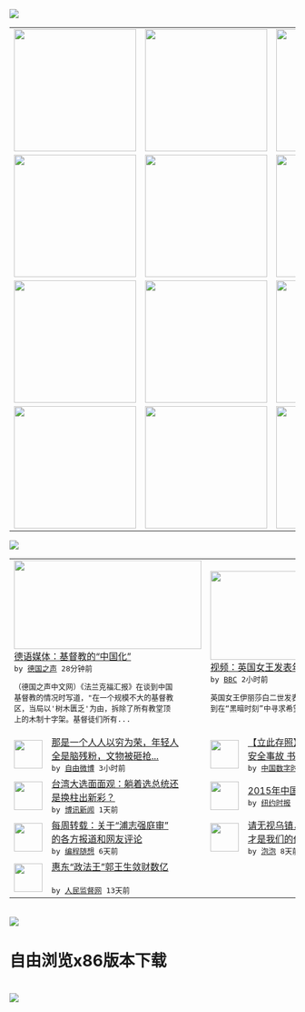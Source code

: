 

<a href="https://github.com/greatfire/z/raw/master/FreeBrowser.apk"><img src="https://raw.githubusercontent.com/greatfire/wiki/master/x/header.png" /></a><table><tr><td width="262" align="center" valign="center"><a href="https://github.com/greatfire/wiki/wiki/nyt" title="纽约时报中文网 国际纵览"><img src="https://raw.githubusercontent.com/greatfire/wiki/master/x/nyt_flag.png" width="215"/></a></td><td width="262" align="center" valign="center"><a href="https://github.com/greatfire/wiki/wiki/dw" title=""><img src="https://raw.githubusercontent.com/greatfire/wiki/master/x/dw_flag.png" width="215"/></a></td><td width="262" align="center" valign="center"><a href="https://github.com/greatfire/wiki/wiki/rmjd" title=""><img src="https://raw.githubusercontent.com/greatfire/wiki/master/x/rmjd_flag.png" width="215"/></a></td></tr><tr><td width="262" align="center" valign="center"><a href="https://github.com/paopaonetizen/website" title="泡泡 - 未经审查的互联网信息"><img src="https://raw.githubusercontent.com/greatfire/wiki/master/x/pp_flag.png" width="215"/></a></td><td width="262" align="center" valign="center"><a href="https://github.com/getlantern/mirror" title="以及自由微博和GreatFire.org官方中文论坛"><img src="https://raw.githubusercontent.com/greatfire/wiki/master/x/lantern_flag.png" width="215"/></a></td><td width="262" align="center" valign="center"><a href="https://github.com/cdtmirrors/m/" title=""><img src="https://raw.githubusercontent.com/greatfire/wiki/master/x/cdt_flag.png" width="215"/></a></td></tr><tr><td width="262" align="center" valign="center"><a href="https://github.com/program-think/blog" title="编程随想的博客"><img src="https://raw.githubusercontent.com/greatfire/wiki/master/x/pt_flag.png" width="215"/></a></td><td width="262" align="center" valign="center"><a href="https://github.com/greatfire/wiki/wiki/bbc" title=""><img src="https://raw.githubusercontent.com/greatfire/wiki/master/x/bbc_flag.png" width="215"/></a></td><td width="262" align="center" valign="center"><a href="https://github.com/freeweibo/s" title="自由微博 - 匿名和不受屏蔽的新浪微博搜索"><img src="https://raw.githubusercontent.com/greatfire/wiki/master/x/fw_flag.png" width="215"/></a></td></tr><tr><td width="262" align="center" valign="center"><a href="https://github.com/greatfire/wiki/wiki/google" title=""><img src="https://raw.githubusercontent.com/greatfire/wiki/master/x/google_flag.png" width="215"/></a></td><td width="262" align="center" valign="center"><a href="https://github.com/bxnews/boxun" title=""><img src="https://raw.githubusercontent.com/greatfire/wiki/master/x/bx_flag.png" width="215"/></a></td><td width="262" align="center" valign="center"><a href="https://github.com/greatfire/wiki/wiki/open-source" title="欢迎访问GreatFire.org开发者项目网站"><img src="https://raw.githubusercontent.com/greatfire/wiki/master/x/open-source_flag.png" width="215"/></a></td></tr></table><img src="https://raw.githubusercontent.com/greatfire/wiki/master/x/newsfeed text.png" /><table cols="4"><tr><td colspan="2" width="380"><a href="http://dw.com/p/1HU3J?maca=chi-GK-text-greatfire-all-chinese-15625-xml-mrss"><img src="http://www.dw.com/image/0,,17283801_302,00.jpg" width="330" height="156"/></a></br><a href="http://dw.com/p/1HU3J?maca=chi-GK-text-greatfire-all-chinese-15625-xml-mrss">德语媒体：基督教的“中国化”</a></br><kbd> by <a href="http://dw.de">德国之声</a> 28分钟前 </kbd></br><pre>（德国之声中文网）《法兰克福汇报》在谈到中国<br/>基督教的情况时写道，"在一个规模不大的基督教<br/>区，当局以'树木匮乏'为由，拆除了所有教堂顶<br/>上的木制十字架。基督徒们所有...</pre></td><td colspan="2" width="380"><a href="http://www.bbc.com/zhongwen/simp/multimedia/2015/12/151226_vid_queen_xmasspeech"><img src="http://a.files.bbci.co.uk/worldservice/live/assets/images/2015/12/25/151225161845_queen_pa__144x81_pa_nocredit.jpg" width="330" height="156"/></a></br><a href="http://www.bbc.com/zhongwen/simp/multimedia/2015/12/151226_vid_queen_xmasspeech">视频：英国女王发表年度圣诞日讲话</a></br><kbd> by <a href="http://www.bbc.co.uk/zhongwen/simp">BBC</a> 2小时前 </kbd></br><pre>英国女王伊丽莎白二世发表年度圣诞节日致辞，谈<br/>到在“黑暗时刻”中寻求希望。</pre></td></tr><tr><td><img src="https://raw.githubusercontent.com/greatfire/wiki/master/x/fw_logo.png" width="50" height="50"/></td><td width="280"><a href="https://freeweibo.com/weibo/3924403894636752">那是一个人人以穷为荣，年轻人<br/>全是脑残粉，文物被砸抢...</a></br><kbd> by <a href="https://freeweibo.com/">自由微博</a> 3小时前 </kbd></td><td><img src="http://chinadigitaltimes.net/chinese/files/2015/12/%E6%B7%B1%E5%9C%B3%E6%BB%91%E5%9D%A1%E8%A2%AB%E5%AE%9A%E6%80%A7%E4%B8%BA%E5%AE%89%E5%85%A8%E4%BA%8B%E6%95%85-%E4%B9%A6%E8%AE%B0%E5%B8%82%E9%95%BF%E9%" width="50" height="50"/></td><td width="280"><a href="http://feedproxy.google.com/~r/chinadigitaltimes/zKps/~3/5_ODZ9Cub4s/">【立此存照】深圳滑坡被定性为<br/>安全事故 书记市长鞠躬道歉</a></br><kbd> by <a href="http://chinadigitaltimes.net/chinese/">中国数字时代</a> 7小时前 </kbd></td></tr><tr><td><img src="https://raw.githubusercontent.com/greatfire/wiki/master/x/bx_logo.png" width="50" height="50"/></td><td width="280"><a href="http://www.boxun.com/news/gb/taiwan/2015/12/201512261104.shtml">台湾大选面面观：躺着选总统还<br/>是换柱出新彩？</a></br><kbd> by <a href="http://www.boxun.com">博讯新闻</a> 1天前 </kbd></td><td><img src="http://static01.nyt.com/images/2015/12/24/world/24chinabaidu01/24chinabaidu01-articleLarge.jpg" width="50" height="50"/></td><td width="280"><a href="https://d3qlz4p8smvoli.cloudfront.net/china/20151225/c25searches/">2015年中国十大热搜新闻</a></br><kbd> by <a href="http://m.cn.nytimes.com/">纽约时报</a> 2天前 </kbd></td></tr><tr><td><img src="http://lh6.googleusercontent.com/Ug_OoQTH77-0fdz8alcHfb1TEBnDEYRWx4p39co-bfXtS-0ne-dqIhxTldig9oqcXoKLFIB2doh1ePC4b2D7i-8_1EE-4vyXby4yVPNCyvkCscDXXRmTMQnnmJ7C3EsxuF1o4dFSdA" width="50" height="50"/></td><td width="280"><a href="http://feedproxy.google.com/~r/programthink/~3/JcxMtdbVyWc/weekly-share-95.html">每周转载：关于“浦志强庭审”<br/>的各方报道和网友评论</a></br><kbd> by <a href="http://program-think.blogspot.com">编程随想</a> 6天前 </kbd></td><td><img src="https://raw.githubusercontent.com/greatfire/wiki/master/x/pp_logo.png" width="50" height="50"/></td><td width="280"><a href="https://pao-pao.net/article/653">请无视乌镇，Internet<br/>才是我们的价值</a></br><kbd> by <a href="https://pao-pao.net">泡泡</a> 8天前 </kbd></td></tr><tr><td><img src="http://www.rmjdw.com/uploads/151213/3-151213135J1423.jpg" width="50" height="50"/></td><td width="280"><a href="http://www.rmjdw.com//tebiebaodao/20151213/15247.html">惠东“政法王”郭王生敛财数亿<br/> </a></br><kbd> by <a href="http://www.rmjdw.com/">人民监督网</a> 13天前 </kbd></td></table></br><a href="https://github.com/greatfire/z/raw/master/FreeBrowser.apk"><img src="https://raw.githubusercontent.com/greatfire/wiki/master/x/download app.png" /></a><h1>自由浏览x86版本下载<h1><a href="https://github.com/greatfire/z/raw/master/FreeBrowser-x86.apk"><img src="https://raw.githubusercontent.com/greatfire/images/master/fb86.qr.png" /></a>